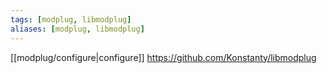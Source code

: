 ```yaml
---
tags: [modplug, libmodplug]
aliases: [modplug, libmodplug]
---
```

[[modplug/configure|configure]]
https://github.com/Konstanty/libmodplug
